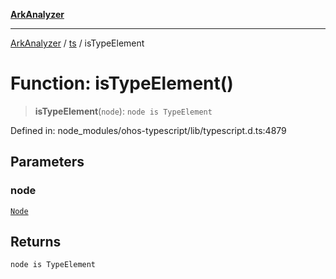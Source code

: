 [**ArkAnalyzer**](../../../../README.md)

***

[ArkAnalyzer](../../../../globals.md) / [ts](../README.md) / isTypeElement

# Function: isTypeElement()

> **isTypeElement**(`node`): `node is TypeElement`

Defined in: node\_modules/ohos-typescript/lib/typescript.d.ts:4879

## Parameters

### node

[`Node`](../interfaces/Node.md)

## Returns

`node is TypeElement`

